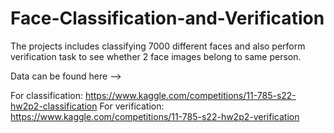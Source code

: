 # Face-Classification-and-Verification


The projects includes classifying 7000 different faces and also perform verification task to see whether 2 face images belong to same person.


Data can be found here --> 

For classification: https://www.kaggle.com/competitions/11-785-s22-hw2p2-classification
For verification: https://www.kaggle.com/competitions/11-785-s22-hw2p2-verification




